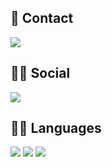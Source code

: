 
## 📱 Contact

<img src="https://img.shields.io/badge/Gmail-D14836?style=for-the-badge&logo=gmail&logoColor=white" />  

## 👨👩 Social
 
<img src="https://img.shields.io/badge/Facebook-1877F2?style=for-the-badge&logo=facebook&logoColor=white"/>
 

## 👩‍💻 Languages

<img src="https://img.shields.io/badge/Python-FFD43B?style=for-the-badge&logo=python&logoColor=darkgreen" />   
<img src="https://img.shields.io/badge/C-00599C?style=for-the-badge&logo=c&logoColor=white" />  
<img src="https://img.shields.io/badge/C%2B%2B-00599C?style=for-the-badge&logo=c%2B%2B&logoColor=white" />  

 
